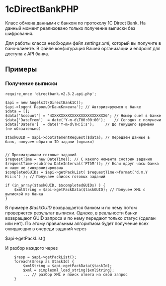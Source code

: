 # 1cDirectBankPHP
Класс обмена данными с банком по протоколу 1С Direct Bank.
На данный момент реализовано только получение выписки без шифрования.

Для работы класса необходим файл *settings.xml*, который вы получите в банк-клиенте.
В файле конфигурация Вашей организации и endpoint для доступа к API банка.

## Примеры
### Получение выписки
    
    require_once 'directbank.v2.3.2.api.php';
    
	$api = new AngelsIt\DirectBank1C();
	$api->logon('ПарольОтБанкКлиента'); // Авторизируемся в банке
	$data = [];
    $data['Account'] = '4XXXXXXXXXXXXXXXXXXXXXXXX6'; // Номер счет в банке
    $data['DateFrom']  = date('Y-m-d\T00:00:00');    // Сегодня с полуночи
    $data['DateTo']  = date('Y-m-d\TH:i:s');     // До текущего времени (не обязательно)
	
	$taskGUID = $api->doStatementRequest($data); // Передаем данные в банк, получем обратно ID задачи (однако)


    // Просматриваем готовые заданий
	$requestTime = new DateTime(); // С какого момента смотрим задания
	$requestTime->sub(new DateInterval('PT5M')); // Если вдруг часы банка и наши не синхронизированы
	$completedGUIDs = $api->getPackList( $requestTime->format('d.m.Y H:i:s') ); // Получаем список готовых заданий

    if (in_array($taskGUID, $$completedGUIDs) ) {
        $xmlString = $api->getPackData($taskGUID); // Получем XML с выпиской из банка
    }


В примере *$taskGUID* возвращается банком и по нему потом проверяется результат выписки.
*Однако*, в реальности банки возвращают GUID запроса и по нему передают только статус (сделан или нет).
По этому правильным алгоритмом будет получение всех ожидающих в очереди заданий через 
	
$api->getPackList()
	
И разбор каждого через 

        $resp = $api->getPackList();
        foreach($resp as $taskId) {
            $xmlString = $api->getPackData($taskId);
            $xml = simplexml_load_string($xmlString);
            ... // разбор XML и поиск ответа на свой запрос
        }


